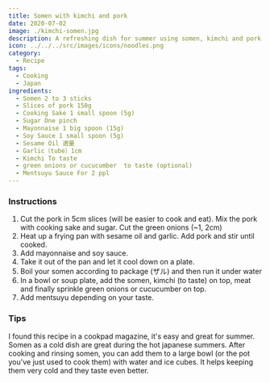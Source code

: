 ```yaml
---
title: Somen with kimchi and pork
date: 2020-07-02
image: ./kimchi-somen.jpg
description: A refreshing dish for summer using somen, kimchi and pork
icon: ../../../src/images/icons/noodles.png
category:
  - Recipe
tags:
  - Cooking
  - Japan
ingredients:
  - Somen 2 to 3 sticks
  - Slices of pork 150g
  - Cooking Sake 1 small spoon (5g)
  - Sugar One pinch
  - Mayonnaise 1 big spoon (15g)
  - Soy Sauce 1 small spoon (5g)
  - Sesame Oil 適量
  - Garlic（tube）1cm
  - Kimchi To taste
  - green onions or cucucumber  to taste (optional)
  - Mentsuyu Sauce For 2 ppl
---
```


### Instructions

1. Cut the pork in 5cm slices (will be easier to cook and eat). Mix the pork with cooking sake and sugar. Cut the green onions (~1, 2cm)
2. Heat up a frying pan with sesame oil and garlic. Add pork and stir until cooked.
3. Add mayonnaise and soy sauce.
4. Take it out of the pan and let it cool down on a plate.
5. Boil your somen according to package (ザル) and then run it under water
6. In a bowl or soup plate, add the somen, kimchi (to taste) on top, meat and finally sprinkle green onions or cucucumber on top.
7. Add mentsuyu depending on your taste.

### Tips

I found this recipe in a cookpad magazine, it's easy and great for summer.
Somen as a cold dish are great during the hot japanese summers.
After cooking and rinsing somen, you can add them to a large bowl (or the pot you've just used to cook them) with water and ice cubes. It helps keeping them very cold and they taste even better.
